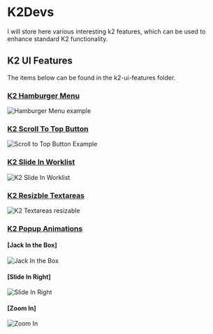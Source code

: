 # K2Devs
I will store here various interesting k2 features, which can be used to enhance standard K2 functionality.

## K2 UI Features
The items below can be found in the k2-ui-features folder.

### [K2 Hamburger Menu](https://dudelisdev.com/2019/02/hamburger-menu-tabs.html)
![Hamburger Menu example](https://dudelisdev.com/wp-content/uploads/2019/02/Hamburger-Menu_example-2.png)

### [K2 Scroll To Top Button](https://dudelisdev.com/2018/11/scroll-top-button.html)
![Scroll to Top Button Example](https://dudelisdev.com/wp-content/uploads/2018/11/Scroll-to-top-button.gif)

### [K2 Slide In Worklist](https://dudelisdev.com/2019/02/k2-slide-worklist.html)
![K2 Slide In Worklist](https://dudelisdev.com/wp-content/uploads/2019/02/K2-slide-in-worklist.gif)

### [K2 Resizble Textareas](https://dudelisdev.com/2019/03/k2-smartforms-how-to-make-textarea.html)
![K2 Textareas resizable](https://dudelisdev.com/wp-content/uploads/2019/03/textarea-resizable.gif)

### [K2 Popup Animations](https://dudelisdev.com/2019/03/popup-animations-k2.html)
#### [Jack In the Box]
![Jack In the Box](https://dudelisdev.com/wp-content/uploads/2019/03/CSS-Animation-jackInTheBox.gif)
#### [Slide In Right]
![Slide In Right](https://dudelisdev.com/wp-content/uploads/2019/03/CSS-SlideInRightFadeOut.gif)
#### [Zoom In]
![Zoom In](https://dudelisdev.com/wp-content/uploads/2019/03/CSS-SubViewZoomIn.gif)

